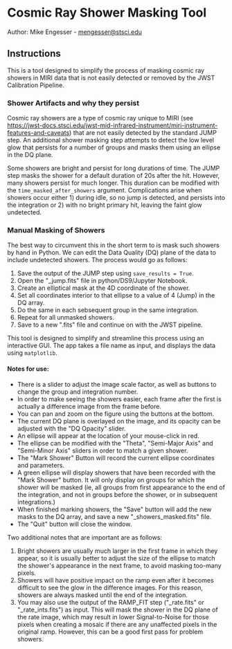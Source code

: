 # Cosmic Ray Shower Masking Tool
Author: Mike Engesser  - mengesser@stsci.edu
## Instructions

This is a tool designed to simplify the process of masking cosmic ray showers in MIRI data that is not easily detected or removed by the JWST Calibration Pipeline. 

### Shower Artifacts and why they persist
Cosmic ray showers are a type of cosmic ray unique to MIRI (see https://jwst-docs.stsci.edu/jwst-mid-infrared-instrument/miri-instrument-features-and-caveats) that are not easily detected by the standard JUMP step. An additional shower masking step attempts to detect the low level glow that persists for a number of groups and masks them using an ellipse in the DQ plane. 

Some showers are bright and persist for long durations of time. The JUMP step masks the shower for a default duration of 20s after the hit. However, many showers persist for much longer. This duration can be modified with the `time_masked_after_showers` argument. Complications arise when showers occur either 1) during idle, so no jump is detected, and persists into the integration or 2) with no bright primary hit, leaving the faint glow undetected.

### Manual Masking of Showers

The best way to circumvent this in the short term to is mask such showers by hand in Python. We can edit the Data Quality (DQ) plane of the data to include undetected showers. The process would go as follows: 

1. Save the output of the JUMP step using `save_results = True`.
2. Open the "_jump.fits" file in python/DS9/Jupyter Notebook.
3. Create an elliptical mask at the 4D coordinate of the shower.
4. Set all coordinates interior to that ellipse to a value of 4 (Jump) in the DQ array.
5. Do the same in each sebsequent group in the same integration. 
6. Repeat for all unmasked showers.
7. Save to a new ".fits" file and continue on with the JWST pipeline.

This tool is designed to simplify and streamline this process using an interactive GUI. The app takes a file name as input, and displays the data using `matplotlib`. 

#### Notes for use:
- There is a slider to adjust the image scale factor, as well as buttons to change the group and integration number.
- In order to make seeing the showers easier, each frame after the first is actually a difference image from the frame before.
- You can pan and zoom on the figure using the buttons at the bottom.
- The current DQ plane is overlayed on the image, and its opacity can be adjusted with the "DQ Opacity" slider. 
- An ellipse will appear at the location of your mouse-click in red.
- The ellipse can be modified with the "Theta", "Semi-Major Axis" and "Semi-Minor Axis" sliders in order to match a given shower. 
- The "Mark Shower" Button will record the current ellipse coordinates and parameters. 
- A green ellipse will display showers that have been recorded with the "Mark Shower" button. It will only display on groups for which the shower will be masked (ie, all groups from first appearance to the end of the integration, and not in groups before the shower, or in subsequent integrations.)
- When finished marking showers, the "Save" button will add the new masks to the DQ array, and save a new "_showers_masked.fits" file. 
- The "Quit" button will close the window. 

Two additional notes that are important are as follows:
1. Bright showers are usually much larger in the first frame in which they appear, so it is usually better to adjust the size of the ellipse to match the shower's appearance in the next frame, to avoid masking too-many pixels. 
2. Showers will have positive impact on the ramp even after it becomes difficult to see the glow in the difference images. For this reason, showers are always masked until the end of the integration.
3. You may also use the output of the RAMP_FIT step ("_rate.fits" or "_rate_ints.fits") as input. This will mask the shower in the DQ plane of the rate image, which may result in lower Signal-to-Noise for those pixels when creating a mosaic if there are any unaffected pixels in the original ramp. However, this can be a good first pass for problem showers.
